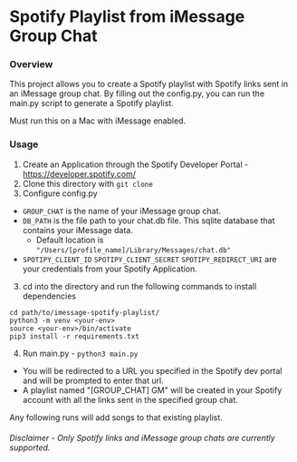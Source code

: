 # Spotify Playlist from iMessage Group Chat

### Overview
This project allows you to create a Spotify playlist with Spotify links sent in an iMessage group chat.
By filling out the config.py, you can run the main.py script to generate a Spotify playlist.

Must run this on a Mac with iMessage enabled.

### Usage
1. Create an Application through the Spotify Developer Portal - https://developer.spotify.com/
2. Clone this directory with `git clone`
3. Configure config.py
  - `GROUP_CHAT` is the name of your iMessage group chat.
  - `DB_PATH` is the file path to your chat.db file. This sqlite database that contains your iMessage data.
    - Default location is `"/Users/[profile_name]/Library/Messages/chat.db"`
  - `SPOTIPY_CLIENT_ID` `SPOTIPY_CLIENT_SECRET` `SPOTIPY_REDIRECT_URI` are your credentials from your Spotify Application.
3. cd into the directory and run the following commands to install dependencies
  ```
  cd path/to/imessage-spotify-playlist/
  python3 -m venv <your-env>
  source <your-env>/bin/activate
  pip3 install -r requirements.txt
  ```
4. Run main.py - `python3 main.py`
  - You will be redirected to a URL you specified in the Spotify dev portal and will be prompted to enter that url.
  - A playlist named "[GROUP_CHAT] GM" will be created in your Spotify account with all the links sent in the specified group chat.

Any following runs will add songs to that existing playlist. 

###### Disclaimer - Only Spotify links and iMessage group chats are currently supported.
